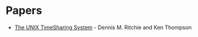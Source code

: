 # Papers
* [The UNIX TimeSharing System](https://people.eecs.berkeley.edu/~brewer/cs262/unix.pdf) - Dennis M. Ritchie and Ken Thompson
